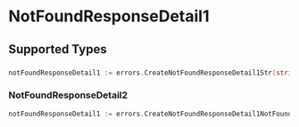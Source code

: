 # NotFoundResponseDetail1


## Supported Types

### 

```go
notFoundResponseDetail1 := errors.CreateNotFoundResponseDetail1Str(string{/* values here */})
```

### NotFoundResponseDetail2

```go
notFoundResponseDetail1 := errors.CreateNotFoundResponseDetail1NotFoundResponseDetail2(sdkerrors.NotFoundResponseDetail2{/* values here */})
```

